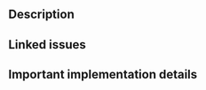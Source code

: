 ## Description

<!-- Please describe the motivation & changes introduced by this PR -->

## Linked issues

<!-- Please use "closes #<issue_no> syntax in case this PR should be linked to a PR -->

## Important implementation details

<!-- if any, optional section -->
